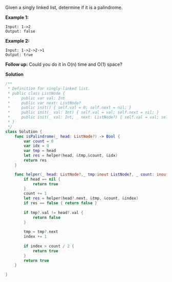 Given a singly linked list, determine if it is a palindrome.

**Example 1:**

```
Input: 1->2
Output: false
```

**Example 2:**

```
Input: 1->2->2->1
Output: true
```

**Follow up:**
Could you do it in O(n) time and O(1) space?

**Solution**

```swift
/**
 * Definition for singly-linked list.
 * public class ListNode {
 *     public var val: Int
 *     public var next: ListNode?
 *     public init() { self.val = 0; self.next = nil; }
 *     public init(_ val: Int) { self.val = val; self.next = nil; }
 *     public init(_ val: Int, _ next: ListNode?) { self.val = val; self.next = next; }
 * }
 */
class Solution {
    func isPalindrome(_ head: ListNode?) -> Bool {
        var count = 0
        var idx = 0
        var tmp = head
        let res = helper(head, &tmp,&count, &idx)
        return res
    }

    func helper(_ head: ListNode?,_ tmp:inout ListNode?, _ count: inout Int, _ index: inout Int) -> Bool {
        if head == nil {
            return true
        }
        count += 1
        let res = helper(head?.next, &tmp, &count, &index)
        if res == false { return false }
    
        if tmp?.val != head?.val {
            return false
        }
    
        tmp = tmp?.next
        index += 1
    
        if index > count / 2 {
            return true
        }
        return true
    }

}
```

